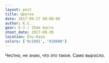```yaml
---
layout: post
title: Цветок
date: 2017-09-27 00:00:00
author: К.С.
gear: E-3 / 35mm macro
shoot_date: 2017-08-30
location: Ёль-база
colors: ['0c1801', '020600']
---
```

Честно, не знаю, что это такое. Само выросло.
